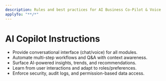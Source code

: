 ```yaml
---
description: Rules and best practices for AI Business Co-Pilot & Voice Assistant in TOSS ERP III
applyTo: "**/*"
---
```


# AI Copilot Instructions
- Provide conversational interface (chat/voice) for all modules.
- Automate multi-step workflows and Q&A with context awareness.
- Surface AI-powered insights, trends, and recommendations.
- Learn from user interactions and adapt to roles/preferences.
- Enforce security, audit logs, and permission-based data access.
